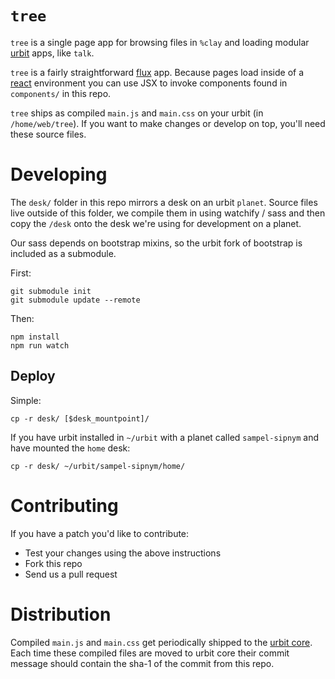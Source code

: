 # `tree`

`tree` is a single page app for browsing files in `%clay` and loading modular [urbit](http://github.com/urbit/urbit) apps, like `talk`.

`tree` is a fairly straightforward [flux](https://facebook.github.io/flux/) app.  Because pages load inside of a [react](https://facebook.github.io/react/) environment you can use JSX to invoke components found in `components/` in this repo.

`tree` ships as compiled `main.js` and `main.css` on your urbit (in `/home/web/tree`).  If you want to make changes or develop on top, you'll need these source files. 

# Developing

The `desk/` folder in this repo mirrors a desk on an urbit `planet`.  Source files live outside of this folder, we compile them in using watchify / sass and then copy the `/desk` onto the desk we're using for development on a planet.

Our sass depends on bootstrap mixins, so the urbit fork of bootstrap is included as a submodule. 

First:

```
git submodule init
git submodule update --remote
```

Then:

```
npm install
npm run watch
```

## Deploy

Simple:

`cp -r desk/ [$desk_mountpoint]/`

If you have urbit installed in `~/urbit` with a planet called `sampel-sipnym` and have mounted the `home` desk:

`cp -r desk/ ~/urbit/sampel-sipnym/home/`

# Contributing

If you have a patch you'd like to contribute:

- Test your changes using the above instructions
- Fork this repo
- Send us a pull request

# Distribution

Compiled `main.js` and `main.css` get periodically shipped to the [urbit core](http://github.com/urbit/urbit).  Each time these compiled files are moved to urbit core their commit message should contain the sha-1 of the commit from this repo.  
